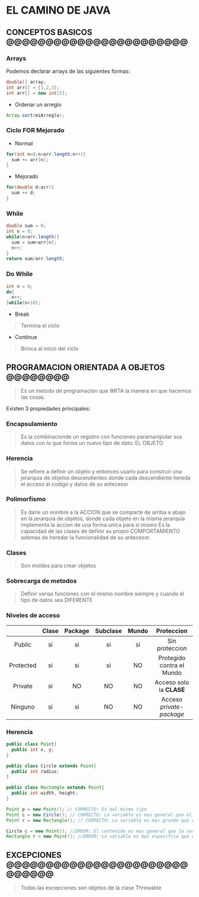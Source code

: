 # EL CAMINO DE JAVA

## CONCEPTOS BASICOS @@@@@@@@@@@@@@@@@@@@@@@

### Arrays

Podemos declarar arrays de las siguientes formas: <br/>

```java
double[] array;
int arr[] = {1,2,3};
int arr[] = new int[5];
```

* Ordenar un arreglo

```java
Array.sort(miArreglo);
```

### Ciclo FOR Mejorado

* Normal

```java
for(int n=0;n<arr.length;n++){
  sum += arr[n];
}
```

* Mejorado

```java
for(double d:arr){
  sum += d;
}
```

### While

```java
double sum = 0;
int n = 0;
while(n<arr.length){
  sum = sum+arr[n];
  n++;
}
return sum/arr.length;
```

### Do While

```java
int n = 0;
do{
  n++;
}while(n<10);
```

* Break
> Termina el ciclo 

* Continue
> Brinca al inicio del ciclo


## PROGRAMACION ORIENTADA A OBJETOS @@@@@@@@

> Es un metodo de programacion que IMITA la manera en que
> hacemos las cosas.

Existen 3 propiedades principales: <br/>

### Encapsulamiento
> Es la combinacionde un registro
> con funciones paramanipular sus datos
> con lo que forma un nuevo tipo de dato: EL OBJETO

### Herencia
> Se refiere a definir un objeto y entonces usarlo para
> construir una jerarquia de objetos descendientes
> donde cada descendiente hereda el acceso al codigo y datos
> de su antecesor

### Polimorfismo
> Es darle un nombre a la ACCION que se comparte
> de arriba a abajo en la jerarquia de objetos,
> donde cada objeto en la misma jerarquia
> implementa la accion de una forma unica para si mismo
> Es la capacidad de las clases de definir su propio COMPORTAMIENTO
> ademas de heredar la funcionalidad de su antecesor.


### Clases

> Son moldes para crear objetos


### Sobrecarga de metodos

> Definir varias funciones con el mismo nombre
> siempre y cuando el tipo de datos sea DIFERENTE


### Niveles de acceso

|  | Clase | Package | Subclase | Mundo | Proteccion |
| :---: | :---: | :-----: | :-----: | :-----: | :-----: |
| Public | si | si | si | si | Sin proteccion |
| Protected | si | si | si | NO | Protegido contra el Mundo |
| Private | si | NO | NO | NO | Acceso solo la __CLASE__ |
| Ninguno | si | si | NO | NO | Acceso _private-package_ |


### Herencia

```java
public class Point{
  public int x, y;
}

public class Circle extends Point{
  public int radius;
}

public class Rectangle extends Point{
  public int width, height;
}

Point p = new Point(); // CORRECTO: Es del mismo tipo
Point c = new Circle(); // CORRECTO: La variable es mas general que el tipo
Point r = new Rectangle(); // CORRECTO: La variable es mas grande que el contenido

Circle c = new Point(); //ERROR: El contenido es mas general que la variable
Rectangle r = new Point(); //ERROR: La variable es mas especifica que el contenido
```

## EXCEPCIONES @@@@@@@@@@@@@@@@@@@@@@@@@@@@@

> Todas las excepciones son objetos de la clase Throwable